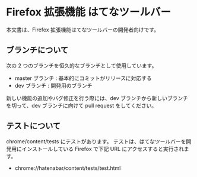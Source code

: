 # Firefox 拡張機能 はてなツールバー

本文書は、Firefox 拡張機能はてなツールバーの開発者向けです。

## ブランチについて

次の 2 つのブランチを恒久的なブランチとして使用しています。

* master ブランチ : 基本的にコミットがリリースに対応する
* dev ブランチ : 開発用のブランチ

新しい機能の追加やバグ修正を行う際には、dev
ブランチから新しいブランチを切って、dev ブランチに向けて pull request をしてください。

## テストについて

chrome/content/tests にテストがあります。
テストは、はてなツールバーを開発用にインストールしている Firefox で下記 URL
にアクセスすると実行されます。

* chrome://hatenabar/content/tests/test.html
